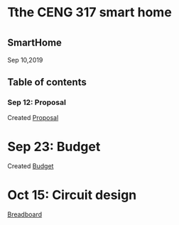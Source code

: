 <html>
  <body>
<h1> Tthe CENG 317 smart home<h1>

SmartHome
----------
Sep 10,2019

Table of contents
-----------------
### Sep 12: Proposal 
Created [Proposal](https://github.com/diepbaoquy97/SmartHome/blob/master/Proposal.xlsx)
# Sep 23: Budget
Created [Budget](https://github.com/diepbaoquy97/SmartHome/blob/master/PartsFor2SmartHome_(2).pdf)

# Oct 15: Circuit design
[Breadboard](https://github.com/diepbaoquy97/SmartHome/blob/master/Breadboard.png)


</html>

